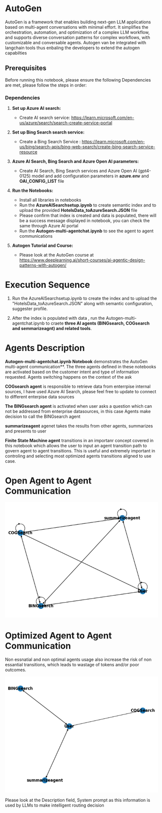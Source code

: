# AutoGen 
AutoGen is a framework that enables building next-gen LLM applications based on multi-agent conversations with minimal effort. It simplifies the orchestration, automation, and optimization of a complex LLM workflow, and supports diverse conversation patterns for complex workflows, with customizable and conversable agents. Autogen van be integrated with langchain tools thus enbaling the developers to extend the autogen capabilties 
## Prerequisites

Before running this notebook, please ensure the following Dependencies are met, please follow the steps in order:
 

### Dependencies


1. **Set up Azure AI search:**
    - Create AI search service: https://learn.microsoft.com/en-us/azure/search/search-create-service-portal
    
2. **Set up Bing Search search service:**
    - Create a Bing Search Service : https://learn.microsoft.com/en-us/bing/search-apis/bing-web-search/create-bing-search-service-resource

3. **Azure AI Search, Bing Search and Azure Open AI parameters:**
    - Create AI Search, Bing Search services and Azure Open AI (gpt4-0125) model and add configuration parameters in **azure.env** and **OAI_CONFIG_LIST** file

4. **Run the Notebooks:**
    - Install all libraries in notebooks
    - Run the **AzureAISearchsetup.ipynb** to create semantic index and to upload the provided **HotelsData_toAzureSearch.JSON** file
    - Please confirm that index is created and data is populated, there will be a success message displayed in notebook, you can check the same through Azure AI portal
    - Run the **Autogen-multi-agentchat.ipynb** to see the agent to agent communications  
5. **Autogen Tutorial and Course:**
   -  Please look at the AutoGen course at https://www.deeplearning.ai/short-courses/ai-agentic-design-patterns-with-autogen/

# Execution Sequence

1. Run the AzureAISearchsetup.ipynb to create the index and to upload the "HotelsData_toAzureSearch.JSON" along with  semantic configuration, suggester profile.

2. After the index is populated with data , run the Autogen-multi-agentchat.ipynb to craete **three AI agents (BINGsearch, COGsearch and semmarizeagnt) and related tools**.

# Agents Description

**Autogen-multi-agentchat.ipynb Notebook** demonstrates the AutoGen multi-agent communication**. The three agents defined in these notebooks are activated based on the customer intent and type of information requested. Agents switching happens on the context of the ask

**COGsearch agent** is responsible to retrieve data from enterrpise internal sources, I have used Azure AI Search, please feel free to update to connect to different enterpise data sources

**The BINGsearch agent** is activated when user asks a question which can not be addressed from enterprise datasources, in this case Agents make decision to call the BINGsearch agent

**summarizeagent** agenet takes the results from other agents, summarizes and presents to user

**Finite State Machine agent** transitions in an importanr concept covered in this notebook which allows the user to input an agent transition path to govern agent to agent transitions. This is useful and extremely important in controling and selecting most optimized agents transitions aligned to use case.

# Open Agent to Agent Communication
![plot](<Open Agent Communication-1.jpg>)






# Optimized Agent to Agent Communication



Non essnatial and non optimal agents usage also increase the risk of non essantial transitions, which leads to wastage of tokens and/or poor outcomes.



![plot](<Selective Agent Communication.jpg>)

Please look at the Description field, System prompt as this information is used by LLMs to make intelligent routing decision
